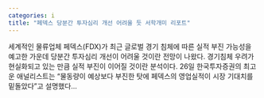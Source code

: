 ```yaml
---
categories: i
title: "페덱스 당분간 투자심리 개선 어려울 듯 서학개미 리포트"
---
```

 세계적인 물류업체 페덱스(FDX)가 최근 글로벌 경기 침체에 따른 실적 부진 가능성을 예고한 가운데 당분간 투자심리 개선이 어려울 것이란 전망이 나왔다. 경기침체 우려가 현실화되고 있는 만큼 실적 부진이 이어질 것이란 분석이다. 26일 한국투자증권의 최고운 애널리스트는 “물동량이 예상보다 부진한 탓에 페덱스의 영업실적이 시장 기대치를 밑돌았다”고 설명했다...